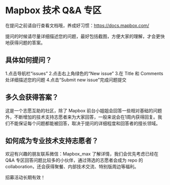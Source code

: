 # Mapbox 技术 Q&A 专区
在提问之前请自行查看文档哦，养成好习惯：https://docs.mapbox.com/

提问的时候请尽量详细描述您的问题，最好包括截图，方便大家的理解，才会更快地获得问题的答案。

## 具体如何提问？
1.点击导航栏“issues”
2.点击右上角绿色的“New issue”
3.在 Title 和 Comments 处详细描述您的问题
4.点击“Submit new issue”完成问题提交

## 多久会获得答案？
这是一个志愿互助的社区，除了 Mapbox 前台小姐姐会回答一些相对基础的问题外，不断增加的技术支持志愿者来为大家回答，一般来说会在1周内获得回复。我们不能保证每个问题都能被回答，取决于提问的详细程度和回答者的擅长领域。

## 如何成为专业技术支持志愿者？
欢迎有兴趣的朋友联系微信：Mapbox_max 了解详情，我们会优先考虑已经在 Q&A 专区回答问题比较多的小伙伴，通过筛选的志愿者会成为 repo 的 collaboration，还会获得聚餐、内部技术交流、特别版周边等福利。

招募活动长期有效！
